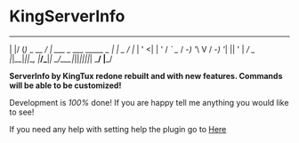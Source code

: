 # KingServerInfo

  _  ___           ___                     ___       __     
 | |/ (_)_ _  __ _/ __| ___ _ ___ _____ _ |_ _|_ _  / _|___ 
 | ' <| | ' \/ _` \__ \/ -_) '_\ V / -_) '_| || ' \|  _/ _ \
 |_|\_\_|_||_\__, |___/\___|_|  \_/\___|_||___|_||_|_| \___/
             |___/                                                             

**ServerInfo by KingTux redone rebuilt and with new features.
Commands will be able to be customized!**

Development is _100%_ done! If you are happy tell me anything you would like to see!

If you need any help with setting help the plugin go to [Here](help)
